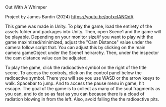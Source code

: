 Out With A Whimper

Project by James Bardin (2024)
https://youtu.be/qofxcIANQdA


This game was made in Unity. To play the game, load the entirety of the assets folder and packages
into Unity. Then, open Scene1 and the game will be playable. Depending on your monitor size/if you
want to play with the game maximized/minimized, adjust the "Cam Distance" value under the camera
follow script that. You can adjust this by clicking on the main camera gameObject under the Scene1
heirarchy. Then, under the inspector the cam distance value can be adjusted.

To play the game, click the radioactive symbol on the right of the title scene. To access the
controls, click on the control panel below the radioactive symbol. There you will see you use WASD
or the arrow keeys to walk. Spacebar to jump. And to access the pause menu in game, hit escape. The
goal of the game is to collect as many of the soul fragments as you can, and to do so as fast as
you can because there is a cloud of radiation blowing in from the left. Also, avoid falling the the
radioactive pits.

